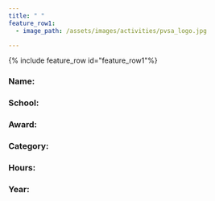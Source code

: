 ```yaml
---
title: " "
feature_row1:
  - image_path: /assets/images/activities/pvsa_logo.jpg

---
```


{% include feature_row id="feature_row1"%}

### Name:  
### School:  
### Award:  
### Category:  
### Hours:
### Year:    

